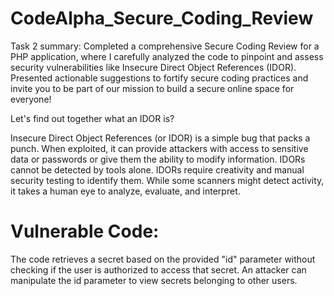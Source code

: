 # CodeAlpha_Secure_Coding_Review
Task 2 summary: Completed a comprehensive Secure Coding Review for a PHP application, where I carefully analyzed the code to pinpoint and assess security vulnerabilities like Insecure Direct Object References (IDOR). Presented actionable suggestions to fortify secure coding practices and invite you to be part of our mission to build a secure online space for everyone!


Let's find out together what an IDOR is?

Insecure Direct Object References (or IDOR) is a simple bug that packs a punch. When exploited, it can provide attackers with access to sensitive data or passwords or give them the ability to modify information. IDORs cannot be detected by tools alone. IDORs require creativity and manual security testing to identify them. While some scanners might detect activity, it takes a human eye to analyze, evaluate, and interpret.

# Vulnerable Code:
The code retrieves a secret based on the provided "id" parameter without checking if the user is authorized to access that secret. An attacker can manipulate the id parameter to view secrets belonging to other users.
